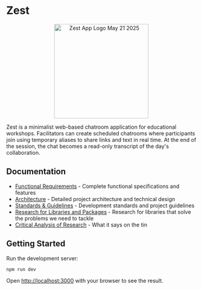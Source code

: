 # Zest

<p align="center">
  <img src="https://github.com/user-attachments/assets/47ef837d-709e-4778-989d-39e0947d155a" alt="Zest App Logo May 21 2025" width="250">
</p>

Zest is a minimalist web-based chatroom application for educational workshops. Facilitators can create scheduled chatrooms where participants join using temporary aliases to share links and text in real time. At the end of the session, the chat becomes a read-only transcript of the day's collaboration.

## Documentation

- [Functional Requirements](docs/FUNCTIONAL.md) - Complete functional specifications and features
- [Architecture](docs/ARCHITECTURE.md) - Detailed project architecture and technical design
- [Standards & Guidelines](docs/CLAUDE.md) - Development standards and project guidelines
- [Research for Libraries and Packages](docs/RESEARCH.md) - Research for libraries that solve the problems we need to tackle
- [Critical Analysis of Research](docs/FLAWS.md) - What it says on the tin

## Getting Started

Run the development server:

```bash
npm run dev
```

Open [http://localhost:3000](http://localhost:3000) with your browser to see the result.
